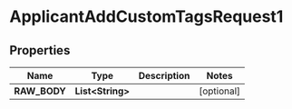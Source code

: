 

# ApplicantAddCustomTagsRequest1


## Properties

| Name | Type | Description | Notes |
|------------ | ------------- | ------------- | -------------|
|**RAW_BODY** | **List&lt;String&gt;** |  |  [optional] |




